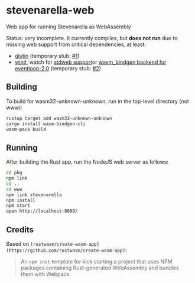 # stevenarella-web

Web app for running Stevenarella as WebAssembly

Status: very incomplete. It currently compiles, but **does not run** due to
missing web support from critical dependencies, at least:

* [glutin](https://github.com/rust-windowing/glutin) (temporary stub: [#1](https://github.com/iceiix/glutin/pull/1))
* [winit](https://github.com/rust-windowing/winit), watch for [stdweb support](https://github.com/tomaka/winit/pull/797)or [wasm_bindgen backend for eventloop-2.0](https://github.com/rust-windowing/winit/pull/845) (temporary stub: [#2](https://github.com/iceiix/winit/pull/2))

## Building

To build for wasm32-unknown-unknown, run in the top-level directory (not www):

```sh
rustup target add wasm32-unknown-unknown
cargo install wasm-bindgen-cli
wasm-pack build
```

## Running

After building the Rust app, run the NodeJS web server as follows:

```sh
cd pkg
npm link
cd ..
cd www
npm link stevenarella
npm install
npm start
open http://localhost:8080/
```

## Credits

Based on `[rustwasm/create-wasm-app](https://github.com/rustwasm/create-wasm-app)`:

> An `npm init` template for kick starting a project that uses NPM packages
> containing Rust-generated WebAssembly and bundles them with Webpack.

